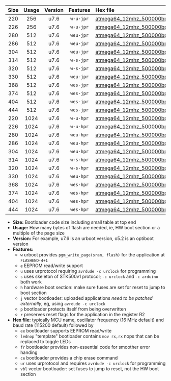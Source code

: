 |Size|Usage|Version|Features|Hex file|
|:-:|:-:|:-:|:-:|:--|
|220|256|u7.6|`w-u-jpr`|[atmega64_12mhz_500000bps_ur_vbl.hex](https://raw.githubusercontent.com/stefanrueger/urboot/main/bootloaders/atmega64/fcpu_12mhz/500000_bps/atmega64_12mhz_500000bps_ur_vbl.hex)|
|226|256|u7.6|`w-u-jpr`|[atmega64_12mhz_500000bps_lednop_ur_vbl.hex](https://raw.githubusercontent.com/stefanrueger/urboot/main/bootloaders/atmega64/fcpu_12mhz/500000_bps/atmega64_12mhz_500000bps_lednop_ur_vbl.hex)|
|280|512|u7.6|`weu-jpr`|[atmega64_12mhz_500000bps_ee_ur_vbl.hex](https://raw.githubusercontent.com/stefanrueger/urboot/main/bootloaders/atmega64/fcpu_12mhz/500000_bps/atmega64_12mhz_500000bps_ee_ur_vbl.hex)|
|286|512|u7.6|`weu-jpr`|[atmega64_12mhz_500000bps_ee_lednop_ur_vbl.hex](https://raw.githubusercontent.com/stefanrueger/urboot/main/bootloaders/atmega64/fcpu_12mhz/500000_bps/atmega64_12mhz_500000bps_ee_lednop_ur_vbl.hex)|
|304|512|u7.6|`weu-jpr`|[atmega64_12mhz_500000bps_ee_lednop_fr_ur_vbl.hex](https://raw.githubusercontent.com/stefanrueger/urboot/main/bootloaders/atmega64/fcpu_12mhz/500000_bps/atmega64_12mhz_500000bps_ee_lednop_fr_ur_vbl.hex)|
|314|512|u7.6|`w-s-jpr`|[atmega64_12mhz_500000bps_vbl.hex](https://raw.githubusercontent.com/stefanrueger/urboot/main/bootloaders/atmega64/fcpu_12mhz/500000_bps/atmega64_12mhz_500000bps_vbl.hex)|
|320|512|u7.6|`w-s-jpr`|[atmega64_12mhz_500000bps_lednop_vbl.hex](https://raw.githubusercontent.com/stefanrueger/urboot/main/bootloaders/atmega64/fcpu_12mhz/500000_bps/atmega64_12mhz_500000bps_lednop_vbl.hex)|
|330|512|u7.6|`weu-jpr`|[atmega64_12mhz_500000bps_ee_lednop_fr_ce_ur_vbl.hex](https://raw.githubusercontent.com/stefanrueger/urboot/main/bootloaders/atmega64/fcpu_12mhz/500000_bps/atmega64_12mhz_500000bps_ee_lednop_fr_ce_ur_vbl.hex)|
|368|512|u7.6|`wes-jpr`|[atmega64_12mhz_500000bps_ee_vbl.hex](https://raw.githubusercontent.com/stefanrueger/urboot/main/bootloaders/atmega64/fcpu_12mhz/500000_bps/atmega64_12mhz_500000bps_ee_vbl.hex)|
|374|512|u7.6|`wes-jpr`|[atmega64_12mhz_500000bps_ee_lednop_vbl.hex](https://raw.githubusercontent.com/stefanrueger/urboot/main/bootloaders/atmega64/fcpu_12mhz/500000_bps/atmega64_12mhz_500000bps_ee_lednop_vbl.hex)|
|404|512|u7.6|`wes-jpr`|[atmega64_12mhz_500000bps_ee_lednop_fr_vbl.hex](https://raw.githubusercontent.com/stefanrueger/urboot/main/bootloaders/atmega64/fcpu_12mhz/500000_bps/atmega64_12mhz_500000bps_ee_lednop_fr_vbl.hex)|
|444|512|u7.6|`wes-jpr`|[atmega64_12mhz_500000bps_ee_lednop_fr_ce_vbl.hex](https://raw.githubusercontent.com/stefanrueger/urboot/main/bootloaders/atmega64/fcpu_12mhz/500000_bps/atmega64_12mhz_500000bps_ee_lednop_fr_ce_vbl.hex)|
|220|1024|u7.6|`w-u-hpr`|[atmega64_12mhz_500000bps_ur.hex](https://raw.githubusercontent.com/stefanrueger/urboot/main/bootloaders/atmega64/fcpu_12mhz/500000_bps/atmega64_12mhz_500000bps_ur.hex)|
|226|1024|u7.6|`w-u-hpr`|[atmega64_12mhz_500000bps_lednop_ur.hex](https://raw.githubusercontent.com/stefanrueger/urboot/main/bootloaders/atmega64/fcpu_12mhz/500000_bps/atmega64_12mhz_500000bps_lednop_ur.hex)|
|280|1024|u7.6|`weu-hpr`|[atmega64_12mhz_500000bps_ee_ur.hex](https://raw.githubusercontent.com/stefanrueger/urboot/main/bootloaders/atmega64/fcpu_12mhz/500000_bps/atmega64_12mhz_500000bps_ee_ur.hex)|
|286|1024|u7.6|`weu-hpr`|[atmega64_12mhz_500000bps_ee_lednop_ur.hex](https://raw.githubusercontent.com/stefanrueger/urboot/main/bootloaders/atmega64/fcpu_12mhz/500000_bps/atmega64_12mhz_500000bps_ee_lednop_ur.hex)|
|304|1024|u7.6|`weu-hpr`|[atmega64_12mhz_500000bps_ee_lednop_fr_ur.hex](https://raw.githubusercontent.com/stefanrueger/urboot/main/bootloaders/atmega64/fcpu_12mhz/500000_bps/atmega64_12mhz_500000bps_ee_lednop_fr_ur.hex)|
|314|1024|u7.6|`w-s-hpr`|[atmega64_12mhz_500000bps.hex](https://raw.githubusercontent.com/stefanrueger/urboot/main/bootloaders/atmega64/fcpu_12mhz/500000_bps/atmega64_12mhz_500000bps.hex)|
|320|1024|u7.6|`w-s-hpr`|[atmega64_12mhz_500000bps_lednop.hex](https://raw.githubusercontent.com/stefanrueger/urboot/main/bootloaders/atmega64/fcpu_12mhz/500000_bps/atmega64_12mhz_500000bps_lednop.hex)|
|330|1024|u7.6|`weu-hpr`|[atmega64_12mhz_500000bps_ee_lednop_fr_ce_ur.hex](https://raw.githubusercontent.com/stefanrueger/urboot/main/bootloaders/atmega64/fcpu_12mhz/500000_bps/atmega64_12mhz_500000bps_ee_lednop_fr_ce_ur.hex)|
|368|1024|u7.6|`wes-hpr`|[atmega64_12mhz_500000bps_ee.hex](https://raw.githubusercontent.com/stefanrueger/urboot/main/bootloaders/atmega64/fcpu_12mhz/500000_bps/atmega64_12mhz_500000bps_ee.hex)|
|374|1024|u7.6|`wes-hpr`|[atmega64_12mhz_500000bps_ee_lednop.hex](https://raw.githubusercontent.com/stefanrueger/urboot/main/bootloaders/atmega64/fcpu_12mhz/500000_bps/atmega64_12mhz_500000bps_ee_lednop.hex)|
|404|1024|u7.6|`wes-hpr`|[atmega64_12mhz_500000bps_ee_lednop_fr.hex](https://raw.githubusercontent.com/stefanrueger/urboot/main/bootloaders/atmega64/fcpu_12mhz/500000_bps/atmega64_12mhz_500000bps_ee_lednop_fr.hex)|
|444|1024|u7.6|`wes-hpr`|[atmega64_12mhz_500000bps_ee_lednop_fr_ce.hex](https://raw.githubusercontent.com/stefanrueger/urboot/main/bootloaders/atmega64/fcpu_12mhz/500000_bps/atmega64_12mhz_500000bps_ee_lednop_fr_ce.hex)|

- **Size:** Bootloader code size including small table at top end
- **Usage:** How many bytes of flash are needed, ie, HW boot section or a multiple of the page size
- **Version:** For example, u7.6 is an urboot version, o5.2 is an optiboot version
- **Features:**
  + `w` urboot provides `pgm_write_page(sram, flash)` for the application at `FLASHEND-4+1`
  + `e` EEPROM read/write support
  + `u` uses urprotocol requiring `avrdude -c urclock` for programming
  + `s` uses skeleton of STK500v1 protocol; `-c urclock` and `-c arduino` both work
  + `h` hardware boot section: make sure fuses are set for reset to jump to boot section
  + `j` vector bootloader: uploaded applications *need to be patched externally*, eg, using `avrdude -c urclock`
  + `p` bootloader protects itself from being overwritten
  + `r` preserves reset flags for the application in the register R2
- **Hex file:** typically MCU name, oscillator frequency (16 MHz default) and baud rate (115200 default) followed by
  + `ee` bootloader supports EEPROM read/write
  + `lednop` "template" bootloader contains `mov rx,rx` nops that can be replaced to toggle LEDs
  + `fr` bootloader provides non-essential code for smoother error handing
  + `ce` bootloader provides a chip erase command
  + `ur` uses urprotocol and requires `avrdude -c urclock` for programming
  + `vbl` vector bootloader: set fuses to jump to reset, not the HW boot section
